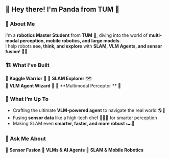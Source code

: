 ## 🐼 Hey there! I'm Panda from TUM 👋  

### 🚀 About Me  
I'm a **robotics Master Student** from **TUM** 🏫, diving into the world of **multi-modal perception, mobile robotics, and large models**.  
I help robots **see, think, and explore** with **SLAM, VLM Agents, and sensor fusion**! 🤖✨  

### 🏗️ What I’ve Built  
🔹 **Kaggle Warrior** 🥷 
🔹 **SLAM Explorer**  🗺️  
🔹 **VLM Agent Wizard**  🧠
🔹 **Multimodal Perceptor **  📸 

### 🌱 What I’m Up To  
- Crafting the ultimate **VLM-powered agent** to navigate the real world 🌎🤖  
- Fusing **sensor data** like a high-tech chef 👨‍🍳🍲 for smarter perception  
- Making SLAM even **smarter, faster, and more robust** 🏎️💨
  
### 💬 Ask Me About  
📡 **Sensor Fusion** 🧠 **VLMs & AI Agents** 🚀 **SLAM & Mobile Robotics**  

